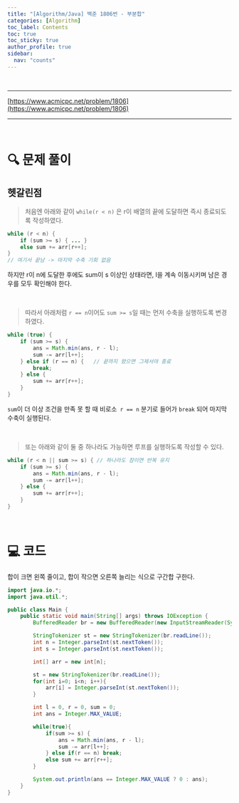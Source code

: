 ```yaml
---
title: "[Algorithm/Java] 백준 1806번 - 부분합"
categories: [Algorithm]
toc_label: Contents
toc: true
toc_sticky: true
author_profile: true
sidebar:
  nav: "counts"
---
```


<br>

---

[https://www.acmicpc.net/problem/1806](https://www.acmicpc.net/problem/1806)

---

<br>

# 🔍 문제 풀이

## 헷갈린점

> 처음엔 아래와 같이 `while(r < n)` 은 r이 배열의 끝에 도달하면 즉시 종료되도록 작성하였다.

```java
while (r < n) {
    if (sum >= s) { ... }
    else sum += arr[r++];
}
// 여기서 끝남 -> 마지막 수축 기회 없음

```

하지만 r이 n에 도달한 후에도 sum이 s 이상인 상태라면, l을 계속 이동시키며 남은 경우를 모두 확인해야 한다.

<br>

> 따라서 아래처럼 `r == n`이어도 `sum >= s`일 때는 먼저 수축을 실행하도록 변경하였다.

```java
while (true) {
    if (sum >= s) {
        ans = Math.min(ans, r - l);
        sum -= arr[l++];
    } else if (r == n) {   // 끝까지 왔으면 그제서야 종료
        break;
    } else {
        sum += arr[r++];
    }
}

```

`sum`이 더 이상 조건을 만족 못 할 때 비로소` r == n` 분기로 들어가 `break` 되어 마지막 수축이 실행된다.

<br>

> 또는 아래와 같이 둘 중 하나라도 가능하면 루프를 실행하도록 작성할 수 있다.

```java
while (r < n || sum >= s) { // 하나라도 참이면 반복 유지
    if (sum >= s) {
        ans = Math.min(ans, r - l);
        sum -= arr[l++];
    } else {
        sum += arr[r++];
    }
}
```

<br>

# 💻 코드

합이 크면 왼쪽 줄이고, 합이 작으면 오른쪽 늘리는 식으로 구간합 구한다.

```java
import java.io.*;
import java.util.*;

public class Main {
    public static void main(String[] args) throws IOException {
        BufferedReader br = new BufferedReader(new InputStreamReader(System.in));

        StringTokenizer st = new StringTokenizer(br.readLine());
        int n = Integer.parseInt(st.nextToken());
        int s = Integer.parseInt(st.nextToken());

        int[] arr = new int[n];

        st = new StringTokenizer(br.readLine());
        for(int i=0; i<n; i++){
            arr[i] = Integer.parseInt(st.nextToken());
        }

        int l = 0, r = 0, sum = 0;
        int ans = Integer.MAX_VALUE;

        while(true){
            if(sum >= s) {
                ans = Math.min(ans, r - l);
                sum -= arr[l++];
            } else if(r == n) break;
            else sum += arr[r++];
        }

        System.out.println(ans == Integer.MAX_VALUE ? 0 : ans);
    }
}
```

<br>
